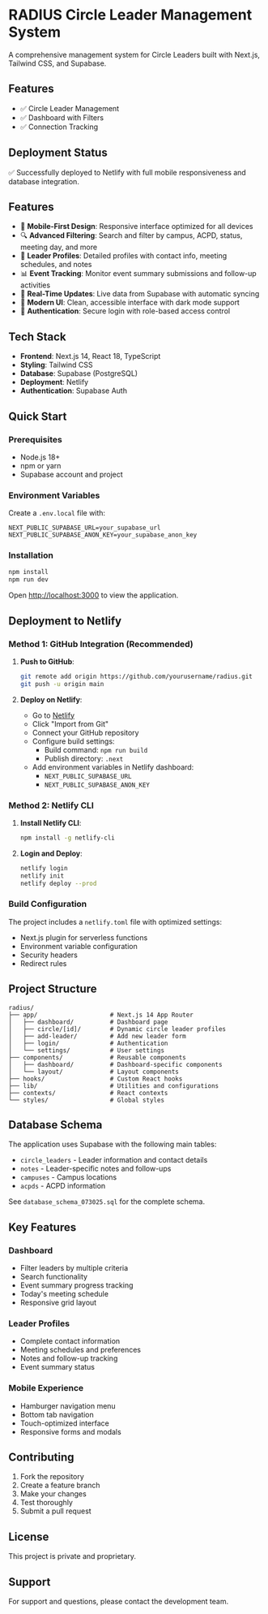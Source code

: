 # RADIUS Circle Leader Management System

A comprehensive management system for Circle Leaders built with Next.js, Tailwind CSS, and Supabase.

## Features
- ✅ Circle Leader Management  
- ✅ Dashboard with Filters
- ✅ Connection Tracking

## Deployment Status
✅ Successfully deployed to Netlify with full mobile responsiveness and database integration.

## Features

- 📱 **Mobile-First Design**: Responsive interface optimized for all devices
- 🔍 **Advanced Filtering**: Search and filter by campus, ACPD, status, meeting day, and more
- 👤 **Leader Profiles**: Detailed profiles with contact info, meeting schedules, and notes
- 📊 **Event Tracking**: Monitor event summary submissions and follow-up activities
- 🔄 **Real-Time Updates**: Live data from Supabase with automatic syncing
- 🎨 **Modern UI**: Clean, accessible interface with dark mode support
- 🔐 **Authentication**: Secure login with role-based access control

## Tech Stack

- **Frontend**: Next.js 14, React 18, TypeScript
- **Styling**: Tailwind CSS
- **Database**: Supabase (PostgreSQL)
- **Deployment**: Netlify
- **Authentication**: Supabase Auth

## Quick Start

### Prerequisites
- Node.js 18+ 
- npm or yarn
- Supabase account and project

### Environment Variables
Create a `.env.local` file with:
```
NEXT_PUBLIC_SUPABASE_URL=your_supabase_url
NEXT_PUBLIC_SUPABASE_ANON_KEY=your_supabase_anon_key
```

### Installation
```bash
npm install
npm run dev
```

Open [http://localhost:3000](http://localhost:3000) to view the application.

## Deployment to Netlify

### Method 1: GitHub Integration (Recommended)

1. **Push to GitHub**:
   ```bash
   git remote add origin https://github.com/yourusername/radius.git
   git push -u origin main
   ```

2. **Deploy on Netlify**:
   - Go to [Netlify](https://netlify.com)
   - Click "Import from Git"
   - Connect your GitHub repository
   - Configure build settings:
     - Build command: `npm run build`
     - Publish directory: `.next`
   - Add environment variables in Netlify dashboard:
     - `NEXT_PUBLIC_SUPABASE_URL`
     - `NEXT_PUBLIC_SUPABASE_ANON_KEY`

### Method 2: Netlify CLI

1. **Install Netlify CLI**:
   ```bash
   npm install -g netlify-cli
   ```

2. **Login and Deploy**:
   ```bash
   netlify login
   netlify init
   netlify deploy --prod
   ```

### Build Configuration

The project includes a `netlify.toml` file with optimized settings:
- Next.js plugin for serverless functions
- Environment variable configuration
- Security headers
- Redirect rules

## Project Structure

```
radius/
├── app/                    # Next.js 14 App Router
│   ├── dashboard/          # Dashboard page
│   ├── circle/[id]/        # Dynamic circle leader profiles
│   ├── add-leader/         # Add new leader form
│   ├── login/              # Authentication
│   └── settings/           # User settings
├── components/             # Reusable components
│   ├── dashboard/          # Dashboard-specific components
│   └── layout/             # Layout components
├── hooks/                  # Custom React hooks
├── lib/                    # Utilities and configurations
├── contexts/               # React contexts
└── styles/                 # Global styles
```

## Database Schema

The application uses Supabase with the following main tables:
- `circle_leaders` - Leader information and contact details
- `notes` - Leader-specific notes and follow-ups
- `campuses` - Campus locations
- `acpds` - ACPD information

See `database_schema_073025.sql` for the complete schema.

## Key Features

### Dashboard
- Filter leaders by multiple criteria
- Search functionality
- Event summary progress tracking
- Today's meeting schedule
- Responsive grid layout

### Leader Profiles
- Complete contact information
- Meeting schedules and preferences
- Notes and follow-up tracking
- Event summary status

### Mobile Experience
- Hamburger navigation menu
- Bottom tab navigation
- Touch-optimized interface
- Responsive forms and modals

## Contributing

1. Fork the repository
2. Create a feature branch
3. Make your changes
4. Test thoroughly
5. Submit a pull request

## License

This project is private and proprietary.

## Support

For support and questions, please contact the development team.
